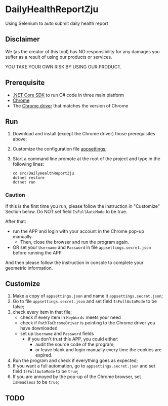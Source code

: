 # DailyHealthReportZju

Using Selenium to auto submit daily health report

## Disclaimer

We (as the creator of this tool) has NO responsibility for any damages you suffer as a result of using our products or services.

YOU TAKE YOUR OWN RISK BY USING OUR PRODUCT.

## Prerequisite

- [.NET Core SDK](https://dotnet.microsoft.com/download/dotnet-core/3.1) to run C# code in three main platform
- [Chrome](https://www.google.com/intl/en-us/chrome/)
- The [Chrome driver](https://chromedriver.chromium.org/downloads) that matches the version of Chrome

## Run

1. Download and install (except the Chrome driver) those prerequisites above;
1. Customize the configuration file [appsettings](./src/DailyHealthReportZju/appsettings.json);
1. Start a command line promote at the root of the project and type in the following lines:

    ```shell
    cd src/DailyHealthReportZju
    dotnet restore
    dotnet run

    ```

### Caution

If this is the first time you run, please follow the instruction in "Customize" Section below. Do NOT set field `IsFullAutoMode` to be true.

After that:

- run the APP and login with your account in the Chrome pop-up manually.
    - Then, close the browser and run the program again.
- OR set your `Username` and `Password` in file `appsettings.secret.json` before running the APP

And then please follow the instruction in console to complete your geometric information.

## Customize

1. Make a copy of `appsettings.json` and name it `appsettings.secret.json`;
1. Go to file `appsettings.secret.json` and set field `IsFullAutoMode` to be false;
1. check every item in that file;
    - check if every item in `KeyWords` meets your need
    - check if `PathToChromeDriver` is pointing to the Chrome driver you have downloaded
    - set up `Username` and `Password` fields
        - if you don't trust this APP, you could either:
            - audit the source code of the program;
            - or leave blank and login manually every time the cookies are expired.
1. Run the program and check if everything goes as expected;
1. If you want a full automation, go to `appsettings.secret.json` and set field `IsFullAutoMode` to be `true`;
1. If you are annoyed by the pop-up of the Chrome browser, set `IsHeadless` to be `true`;

## TODO
